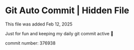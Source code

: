 # Git Auto Commit | Hidden File

This file was added Feb 12, 2025

Just for fun and keeping my daily git commit active 🤪

commit number: 376938

